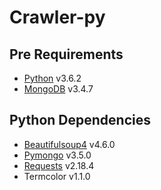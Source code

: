 # Crawler-py

## Pre Requirements
* [Python](https://www.python.org) v3.6.2
* [MongoDB](https://www.mongodb.com) v3.4.7

## Python Dependencies
* [Beautifulsoup4](https://www.crummy.com/software/BeautifulSoup/bs4/doc/) v4.6.0
* [Pymongo](https://api.mongodb.com/python/current/) v3.5.0
* [Requests](http://docs.python-requests.org/en/master/) v2.18.4
* Termcolor v1.1.0
